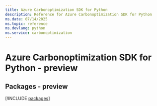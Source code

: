 ```yaml
---
title: Azure Carbonoptimization SDK for Python
description: Reference for Azure Carbonoptimization SDK for Python
ms.date: 07/14/2025
ms.topic: reference
ms.devlang: python
ms.service: carbonoptimization
---
```

# Azure Carbonoptimization SDK for Python - preview
## Packages - preview
[!INCLUDE [packages](carbonoptimization-index.md)]